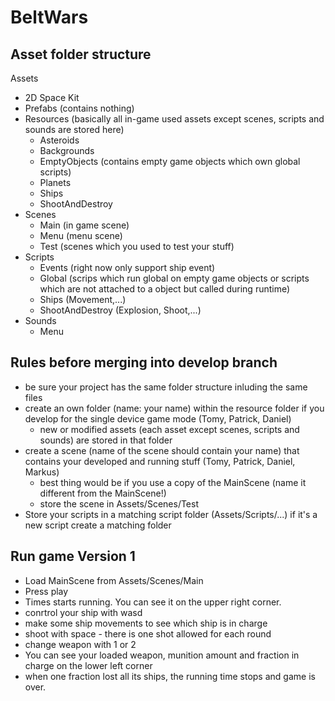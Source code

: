 # BeltWars

## Asset folder structure

Assets
- 2D Space Kit
- Prefabs (contains nothing)
- Resources (basically all in-game used assets except scenes, scripts and sounds are stored here)
   - Asteroids
   - Backgrounds
   - EmptyObjects (contains empty game objects which own global scripts)
   - Planets
   - Ships
   - ShootAndDestroy
- Scenes
   - Main (in game scene)
   - Menu (menu scene)
   - Test (scenes which you used to test your stuff)
- Scripts
   - Events (right now only support ship event)
   - Global (scrips which run global on empty game objects or scripts which are not attached to a object but called during runtime)
   - Ships (Movement,...)
   - ShootAndDestroy (Explosion, Shoot,...)
- Sounds
   - Menu


## Rules before merging into develop branch

- be sure your project has the same folder structure inluding the same files
- create an own folder (name: your name) within the resource folder if you develop for the single device game mode (Tomy, Patrick, Daniel)
   - new or modified assets (each asset except scenes, scripts and sounds) are stored in that folder
- create a scene (name of the scene should contain your name) that contains your developed and running stuff (Tomy, Patrick, Daniel, Markus)
   - best thing would be if you use a copy of the MainScene (name it different from the MainScene!)
   - store the scene in Assets/Scenes/Test
- Store your scripts in a matching script folder (Assets/Scripts/...) if it's a new script create a matching folder


## Run game Version 1
- Load MainScene from Assets/Scenes/Main
- Press play
- Times starts running. You can see it on the upper right corner.
- conrtrol your ship with wasd
- make some ship movements to see which ship is in charge
- shoot with space - there is one shot allowed for each round
- change weapon with 1 or 2
- You can see your loaded weapon, munition amount and fraction in charge on the lower left corner
- when one fraction lost all its ships, the running time stops and game is over.